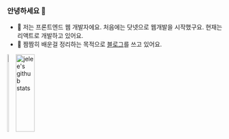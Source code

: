 ### 안녕하세요 👋

- 💬 저는 프론트엔드 웹 개발자에요. 처음에는 닷넷으로 웹개발을 시작했구요. 현재는 리액트로 개발하고 있어요.   
- 🌱 짬짬히 배운걸 정리하는 목적으로 <a href="https://jelee603.github.io/" target="_blank">블로그</a>를 쓰고 있어요. 

<div style="display: flex; height:180px">
 <a href="https://github.com/jelee603"><img align="center" style="height:180px; width: 40%" src="https://github-readme-stats.vercel.app/api/top-langs/?username=jelee603&exclude_repo=jelee603.github.io&layout=compact&hide_border=true&bg_color=30,91eae4,86A8E7&title_color=fff&text_color=fff" /></a>
 <a href="https://github.com/jelee603"><img align="center" style="height:180px; width: 55%" src="https://github-readme-stats.vercel.app/api?username=jelee603&show_icons=true&include_all_commits=true&hide=stars&count_private=true&hide_border=true&bg_color=30,7F7FD5,86A8E7,91eae4&title_color=fff&text_color=fff" alt="jelee's github stats" /></a>
</div>
<br/>
